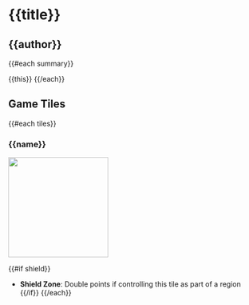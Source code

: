 # {{title}}
## {{author}}
{{#each summary}}

{{this}}
{{/each}}

## Game Tiles
{{#each tiles}}

### {{name}}
<img src="tiles/rendered/{{assetId}}.png" width="200px"/>

{{#if shield}}
- **Shield Zone**: Double points if controlling this tile as part of a region
{{/if}}
{{/each}}
